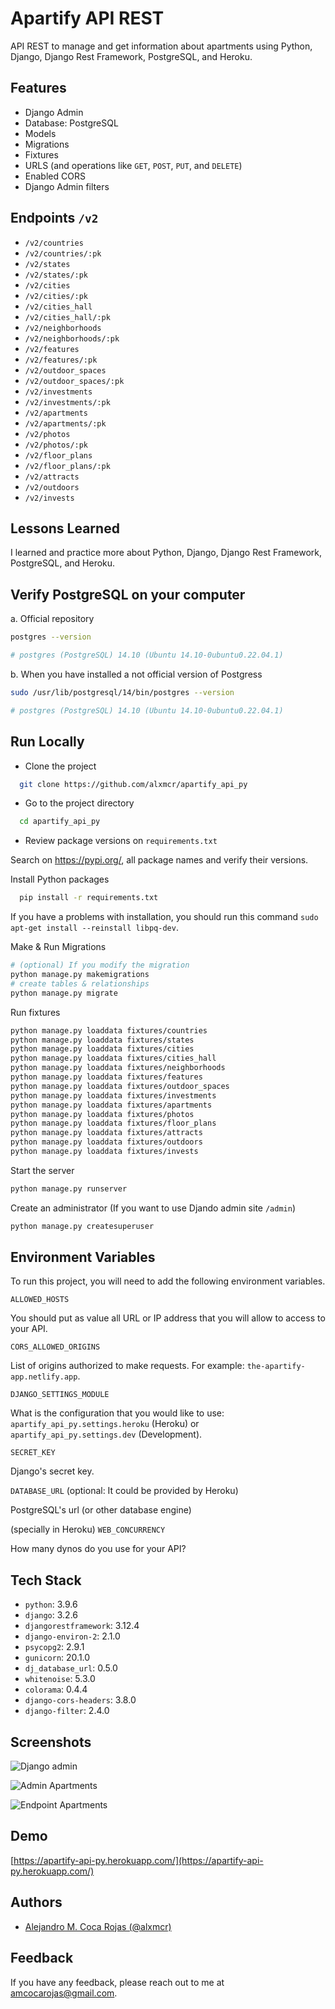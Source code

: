 
# Apartify API REST

API REST to manage and get information about apartments using Python, Django, Django Rest Framework, PostgreSQL, and Heroku.

## Features

- Django Admin
- Database: PostgreSQL
- Models
- Migrations
- Fixtures
- URLS (and operations like `GET`, `POST`, `PUT`, and `DELETE`)
- Enabled CORS
- Django Admin filters

## Endpoints `/v2`

- `/v2/countries`
- `/v2/countries/:pk`
- `/v2/states`
- `/v2/states/:pk`
- `/v2/cities`
- `/v2/cities/:pk`
- `/v2/cities_hall`
- `/v2/cities_hall/:pk`
- `/v2/neighborhoods`
- `/v2/neighborhoods/:pk`
- `/v2/features`
- `/v2/features/:pk`
- `/v2/outdoor_spaces`
- `/v2/outdoor_spaces/:pk`
- `/v2/investments`
- `/v2/investments/:pk`
- `/v2/apartments`
- `/v2/apartments/:pk`
- `/v2/photos`
- `/v2/photos/:pk`
- `/v2/floor_plans`
- `/v2/floor_plans/:pk`
- `/v2/attracts`
- `/v2/outdoors`
- `/v2/invests`
  
## Lessons Learned

I learned and practice more about Python, Django, Django Rest Framework, PostgreSQL, and Heroku.

## Verify PostgreSQL on your computer

a. Official repository

```bash
postgres --version

# postgres (PostgreSQL) 14.10 (Ubuntu 14.10-0ubuntu0.22.04.1)
```

b. When you have installed a not official version of Postgress

```bash
sudo /usr/lib/postgresql/14/bin/postgres --version

# postgres (PostgreSQL) 14.10 (Ubuntu 14.10-0ubuntu0.22.04.1)
```

 
## Run Locally

- Clone the project

```bash
  git clone https://github.com/alxmcr/apartify_api_py
```

- Go to the project directory

```bash
  cd apartify_api_py
```

- Review package versions on `requirements.txt`

Search on https://pypi.org/, all package names and verify their versions.

Install Python packages

```bash
  pip install -r requirements.txt
```

If you have a problems with installation, you should run this command `sudo apt-get install --reinstall libpq-dev`.

Make & Run Migrations

```bash
# (optional) If you modify the migration
python manage.py makemigrations
# create tables & relationships
python manage.py migrate
```

Run fixtures

```bash
python manage.py loaddata fixtures/countries
python manage.py loaddata fixtures/states
python manage.py loaddata fixtures/cities
python manage.py loaddata fixtures/cities_hall
python manage.py loaddata fixtures/neighborhoods
python manage.py loaddata fixtures/features
python manage.py loaddata fixtures/outdoor_spaces
python manage.py loaddata fixtures/investments
python manage.py loaddata fixtures/apartments
python manage.py loaddata fixtures/photos
python manage.py loaddata fixtures/floor_plans
python manage.py loaddata fixtures/attracts
python manage.py loaddata fixtures/outdoors
python manage.py loaddata fixtures/invests
```

Start the server

```bash
python manage.py runserver
```

Create an administrator (If you want to use Djando admin site `/admin`)

```bash
python manage.py createsuperuser
```
  
## Environment Variables

To run this project, you will need to add the following environment variables.

`ALLOWED_HOSTS`

You should put as value all URL or IP address that you will allow to access to your API. 

`CORS_ALLOWED_ORIGINS`

List of origins authorized to make requests. For example: `the-apartify-app.netlify.app`.

`DJANGO_SETTINGS_MODULE`

What is the configuration that you would like to use: `apartify_api_py.settings.heroku` (Heroku) or `apartify_api_py.settings.dev` (Development).

`SECRET_KEY`

Django's secret key.

`DATABASE_URL`
(optional: It could be provided by Heroku)

PostgreSQL's url (or other database engine)

(specially in Heroku) `WEB_CONCURRENCY`

How many dynos do you use for your API?

  
## Tech Stack

- `python`: 3.9.6
- `django`: 3.2.6
- `djangorestframework`: 3.12.4
- `django-environ-2`: 2.1.0
- `psycopg2`: 2.9.1
- `gunicorn`: 20.1.0
- `dj_database_url`: 0.5.0
- `whitenoise`: 5.3.0
- `colorama`: 0.4.4
- `django-cors-headers`: 3.8.0
- `django-filter`: 2.4.0

  
## Screenshots

![Django admin](https://res.cloudinary.com/images-alex-projects/image/upload/v1628912993/Portfolio/appartify-assets/backend-api/django-admin-apartify_tulaqa.png)

![Admin Apartments](https://res.cloudinary.com/images-alex-projects/image/upload/v1629502178/Portfolio/appartify-assets/backend-api/django-admin-apartments_infu7t.png)

![Endpoint Apartments](https://res.cloudinary.com/images-alex-projects/image/upload/v1629502177/Portfolio/appartify-assets/backend-api/endpoint-apartments_xt6ham.png)


  
## Demo

[https://apartify-api-py.herokuapp.com/](https://apartify-api-py.herokuapp.com/)

  
## Authors

- [Alejandro M. Coca Rojas (@alxmcr)](https://www.github.com/alxmcr)

  
## Feedback

If you have any feedback, please reach out to me at amcocarojas@gmail.com.

  